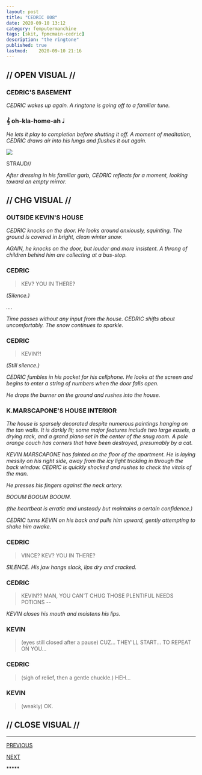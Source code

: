 ```yaml
---
layout: post
title: "CEDRIC 008"
date: 2020-09-10 13:12
category: femputermanchine
tags: [skit, fpmcmain-cedric]
description: "the ringtone"
published: true
lastmod:	2020-09-10 21:16
---
```

[//]: # ( 9/10/20  -added)

## // OPEN VISUAL // ##

### CEDRIC'S BASEMENT ###

<i>CEDRIC wakes up again. A ringtone is going off to a familiar tune. </i>

### &#119070; oh-kla-home-ah &#119135; ###

<i>He lets it play to completion before shutting it off. A moment of meditation, CEDRIC draws air into his lungs and flushes it out again.</i>

<div class="chat-box">
<img src="{{ site.url }}/assets/tb/straud-fine.jpg" class="chat-portrait" />
<p class="ppl-sez">STRAUD//</p>
</div>

<i>After dressing in his familiar garb, CEDRIC reflects for a moment, looking toward an empty mirror.</i>

## // CHG VISUAL // ##

### OUTSIDE KEVIN'S HOUSE ###

<i>CEDRIC knocks on the door. He looks around anxiously, squinting. The ground is covered in bright, clean winter snow. </i>

<i>AGAIN, he knocks on the door, but louder and more insistent. A throng of children behind him are collecting at a bus-stop.</i>

### CEDRIC ###

> KEV? YOU IN THERE?

<i>(Silence.)</i>

<i>....</i>

<i>Time passes without any input from the house. CEDRIC shifts about uncomfortably. The snow continues to sparkle. </i>

### CEDRIC ###

> KEVIN?! 

<i>(Still silence.) </i>

<i>CEDRIC fumbles in his pocket for his cellphone. He looks at the screen and begins to enter a string of numbers when the door falls open. </i>

<i>He drops the burner on the ground and rushes into the house. </i>

### K.MARSCAPONE'S HOUSE INTERIOR ###

<i>The house is sparsely decorated despite numerous paintings hanging on the tan walls. It is darkly lit; some major features include two large easels, a drying rack, and a grand piano set in the center of the snug room. A pale orange couch has corners that have been destroyed, presumably by a cat. </i>

<i>KEVIN MARSCAPONE has fainted on the floor of the apartment. He is laying messily on his right side, away from the icy light trickling in through the back window. CEDRIC is quickly shocked and rushes to check the vitals of the man.</i>

<i>He presses his fingers against the neck artery. </i>

<i>BOOUM BOOUM BOOUM. </i>

<i>(the heartbeat is erratic and unsteady but maintains a certain confidence.) </i>

<i>CEDRIC turns KEVIN on his back and pulls him upward, gently attempting to shake him awake. </i>

### CEDRIC ###

> VINCE? KEV? YOU IN THERE?

<i>SILENCE. His jaw hangs slack, lips dry and cracked. </i>

### CEDRIC ###

> KEVIN?? MAN, YOU CAN'T CHUG THOSE PLENTIFUL NEEDS POTIONS --

<i>KEVIN closes his mouth and moistens his lips.</i>

### KEVIN ###

> (eyes still closed after a pause) CUZ... THEY'LL START... TO REPEAT ON YOU...

### CEDRIC ###

> (sigh of relief, then a gentle chuckle.) HEH...

### KEVIN ###

> (weakly) OK.

## // CLOSE VISUAL // ##


*****
<div class="fpmc-nav">

<span class="fpmc-nav-prev"><a href="{{ 'cedric-vii' | prepend: site.baseurl }}">PREVIOUS</a></span> 

<span class="fpmc-nav-next"><a href="{{ 'kevin-xi' | prepend: site.baseurl }}">NEXT</a></span> 



</div>
*****

